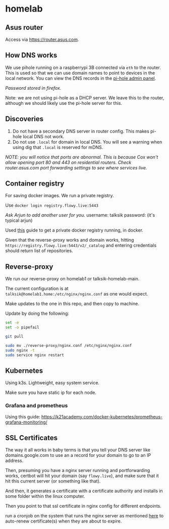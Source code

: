# homelab

## Asus router
Access via https://router.asus.com.

## How DNS works
We use pihole running on a raspberrypi 3B connected via `eth` to the router. This is used so that we can use domain names to point to devices in the local network. You can view the DNS records in the [pi-hole admin panel](http://pi.hole/admin).

_Password stored in firefox._

Note: we are not using pi-hole as a DHCP server. We leave this to the router, although we should likely use the pi-hole server for this.

## Discoveries
1. Do not have a secondary DNS server in router config. This makes pi-hole local DNS not work.
2. Do not use `.local` for domain in local DNS. You will see a warning when using dig that `.local` is reserved for mDNS.

_NOTE: you will notice that ports are abnormal. This is because Cox won't allow opening port 80 and 443 on residential routers. Check router.asus.com port forwarding settings to see where services live._

## Container registry
For saving docker images. We run a private registry.

Use `docker login registry.flowy.live:5443`

_Ask Arjun to add another user for you._
username: talksik
password: (it's typical arjun)

Used [this](https://www.digitalocean.com/community/tutorials/how-to-set-up-a-private-docker-registry-on-ubuntu-20-04) guide to get a private docker registry running, in docker.

Given that the reverse-proxy works and domain works, hitting `https://registry.flowy.live:5443/v2/_catalog` and entering credentials should return list of repositories.

## Reverse-proxy
We run our reverse-proxy on homelab1 or talksik-homelab-main.

The current configuration is at `talksik@homelab1.home:/etc/nginx/nginx.conf` as one would expect.

Make updates to the one in this repo, and then copy to machine.

Update by doing the following:
```sh
set -e
set -o pipefail

git pull

sudo mv ./reverse-proxy/nginx.conf /etc/nginx/nginx.conf
sudo nginx -t
sudo service nginx restart
```

## Kubernetes
Using k3s. Lightweight, easy system service.

Make sure you have static ip for each node.

### Grafana and prometheus
Using this guide: https://k21academy.com/docker-kubernetes/prometheus-grafana-monitoring/


## SSL Certificates
The way it all works in baby terms is that you tell your DNS server like domains.google.com to use an a record for your domain to go to an IP address.

Then, presuming you have a nginx server running and portforwarding works, certbot will hit your domain (say `flowy.live`), and make sure that it hit this current server (or something like that).

And then, it generates a certificate with a certificate authority and installs in some folder within the linux computer.

Then you point to that ssl certificate in nginx config for different endpoints.

run a cronjob on the system that runs the nginx server as mentioned [here](https://www.nginx.com/blog/using-free-ssltls-certificates-from-lets-encrypt-with-nginx/) to auto-renew certificate(s) when they are about to expire.
